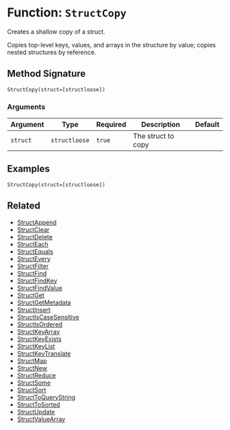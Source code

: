 [comment]: # (Note: This documentation is generated dynamically in the build process.  To modify the contents, change the javadoc on the _invoke method of the BIF class)

# Function: `StructCopy`

Creates a shallow copy of a struct.

Copies top-level keys, values, and arrays in the structure by value; copies nested structures by reference.

## Method Signature

```
StructCopy(struct=[structloose])
```

### Arguments


| Argument | Type | Required | Description | Default |
|----------|------|----------|-------------|---------|
| `struct` | `structloose` | `true` | The struct to copy |  |

## Examples

```
StructCopy(struct=[structloose])
```

## Related

  * [StructAppend](./StructAppend.md)
  * [StructClear](./StructClear.md)
  * [StructDelete](./StructDelete.md)
  * [StructEach](./StructEach.md)
  * [StructEquals](./StructEquals.md)
  * [StructEvery](./StructEvery.md)
  * [StructFilter](./StructFilter.md)
  * [StructFind](./StructFind.md)
  * [StructFindKey](./StructFindKey.md)
  * [StructFindValue](./StructFindValue.md)
  * [StructGet](./StructGet.md)
  * [StructGetMetadata](./StructGetMetadata.md)
  * [StructInsert](./StructInsert.md)
  * [StructIsCaseSensitive](./StructIsCaseSensitive.md)
  * [StructIsOrdered](./StructIsOrdered.md)
  * [StructKeyArray](./StructKeyArray.md)
  * [StructKeyExists](./StructKeyExists.md)
  * [StructKeyList](./StructKeyList.md)
  * [StructKeyTranslate](./StructKeyTranslate.md)
  * [StructMap](./StructMap.md)
  * [StructNew](./StructNew.md)
  * [StructReduce](./StructReduce.md)
  * [StructSome](./StructSome.md)
  * [StructSort](./StructSort.md)
  * [StructToQueryString](./StructToQueryString.md)
  * [StructToSorted](./StructToSorted.md)
  * [StructUpdate](./StructUpdate.md)
  * [StructValueArray](./StructValueArray.md)
